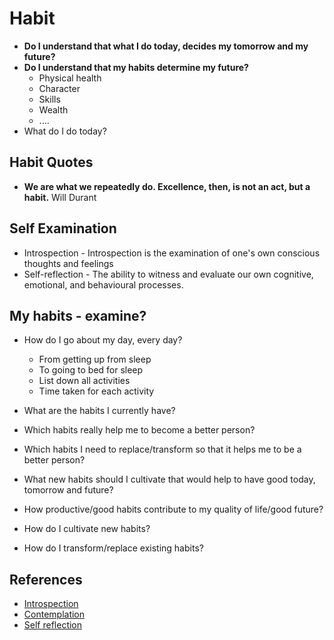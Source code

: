 # Habit

* **Do I understand that what I do today, decides my tomorrow and my future?**
* **Do I understand that my habits determine my future?**
  * Physical health
  * Character
  * Skills
  * Wealth
  * ....
* What do I do today?

## Habit Quotes

* **We are what we repeatedly do. Excellence, then, is not an act, but a habit.**  Will Durant

## Self Examination

* Introspection - Introspection is the examination of one's own conscious thoughts and feelings
* Self-reflection - The ability to witness and evaluate our own cognitive, emotional, and behavioural processes.

## My habits - examine?

* How do I go about my day, every day?
  * From getting up from sleep
  * To going to bed for sleep
  * List down all activities
  * Time taken for each activity
  
* What are the habits I currently have?


* Which habits really help me to become a better person?
* Which habits I need to replace/transform so that it helps me to be a better person?
* What new habits should I cultivate that would help to have good today, tomorrow and future?
* How productive/good habits contribute to my quality of life/good future?
* How do I cultivate new habits?
* How do I transform/replace existing habits?


## References

* [Introspection](https://en.wikipedia.org/wiki/Introspection)
* [Contemplation](https://en.wikipedia.org/wiki/Contemplation)
* [Self reflection](https://en.wikipedia.org/wiki/Self-reflection)

